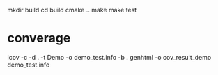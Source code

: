 mkdir build
cd build
cmake ..
make
make test

# converage
lcov -c -d . -t Demo -o demo_test.info -b .
genhtml -o cov_result_demo demo_test.info